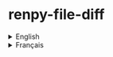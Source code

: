 # renpy-file-diff

<details>
<summary>English</summary>

### English Content
Compare `.rpy` files in two folders, showing identical, different, and unique files.

## Table of Contents
- [Installation](#installation)
- [Usage](#usage)
- [Example](#example)
- [Contributing](#contributing)
- [License](#license)

## Installation

Clone this repository to your local machine:

```bash
git clone https://github.com/your-username/renpy-file-diff.git
```

Navigate to the project directory:

```bash
cd renpy-file-diff
```

## Usage

Ensure the cloned folder contains exactly two subfolders, each containing `.rpy` files to compare.

Run the Python script:

```bash
python parse.py
```

### Detailed Explanation

1. **Clone the repository**: Use the `git clone` command to copy the repository to your local machine.
2. **Navigate to the directory**: Use `cd renpy-file-diff` to enter the project directory.
3. **Prepare the folders**: Create two subfolders in the project directory and place the `.rpy` files to compare in them.
4. **Run the script**: Execute the `parse.py` script with Python to compare the files.

## Example

Suppose you have the following two folders in the script directory:

```
renpy-file-diff/
├── folder1/
│   ├── script1.rpy
│   └── script2.rpy
└── folder2/
    ├── script1.rpy
    └── script3.rpy
```

The script will display identical, different, and unique files.

## Contributing

Contributions are welcome! Please submit a pull request or open an issue to discuss the changes you wish to make.

## License

This project is licensed under the [GNU GPL v3](./LICENSE).

</details>

<details>
<summary>Français</summary>

### Contenu en Français
Comparer les fichiers `.rpy` dans deux dossiers, affichant les fichiers identiques, différents et uniques.

## Table des matières
- [Installation](#installation)
- [Utilisation](#utilisation)
- [Exemple](#exemple)
- [Contribuer](#contribuer)
- [Licence](#licence)

## Installation

Clonez ce dépôt sur votre machine locale :

```bash
git clone https://github.com/votre-utilisateur/renpy-file-diff.git
```

Accédez au répertoire du projet :

```bash
cd renpy-file-diff
```

## Utilisation

Assurez-vous que le dossier cloné contient exactement deux sous-dossiers, chacun contenant des fichiers `.rpy` à comparer.

Exécutez le script Python :

```bash
python parse.py
```

### Explications détaillées

1. **Cloner le dépôt** : Utilisez la commande `git clone` pour copier le dépôt sur votre machine locale.
2. **Naviguer dans le répertoire** : Utilisez `cd renpy-file-diff` pour entrer dans le répertoire du projet.
3. **Préparer les dossiers** : Créez deux sous-dossiers dans le répertoire du projet et placez-y les fichiers `.rpy` à comparer.
4. **Exécuter le script** : Lancez le script `parse.py` avec Python pour comparer les fichiers.

## Exemple

Supposons que vous ayez les deux dossiers suivants dans le répertoire du script :

```
renpy-file-diff/
├── dossier1/
│   ├── script1.rpy
│   └── script2.rpy
└── dossier2/
    ├── script1.rpy
    └── script3.rpy
```

Le script affichera les fichiers identiques, différents et uniques.

## Contribuer

Les contributions sont les bienvenues ! Veuillez soumettre une pull request ou ouvrir une issue pour discuter des changements que vous souhaitez apporter.

## Licence

Ce projet est sous licence [GNU GPL v3](./LICENSE).

</details>
